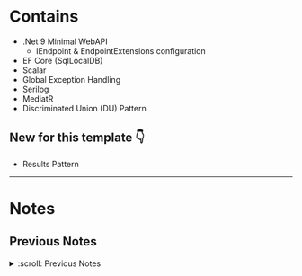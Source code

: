 # Contains
- .Net 9 Minimal WebAPI
    - IEndpoint & EndpointExtensions configuration
- EF Core (SqlLocalDB)
- Scalar
- Global Exception Handling
- Serilog
- MediatR 
- Discriminated Union (DU) Pattern
## New for this template :point_down:
- Results Pattern
---
# Notes
## Previous Notes
<details><Summary>:scroll: Previous Notes</Summary>  

## Discriminated Unions
  - Used here to clearly indicate return type from MediatR handlers.
```csharp
public abstract record CreateQuoteResult;
public sealed record CreateQuoteSuccess(int NewQuoteId) : CreateQuoteResult;
public sealed record CreateQuoteValidationFailure(string ErrorMessage) : CreateQuoteResult;

...
public async Task<CreateQuoteResult> Handle(CreateQuoteCommand request, CancellationToken cancellationToken)
{
     return new CreateQuoteValidationFailure("Author and Content are both required.");
     ...
     return new CreateQuoteSuccess(quote.Id);
}

return result switch
{
    CreateQuoteSuccess s => Results.CreatedAtRoute("GetQuoteById", new { id = s.NewQuoteId }),
    CreateQuoteValidationFailure f => Results.BadRequest(f.ErrorMessage),
    _ => Results.StatusCode(500)
};
```
Of course. This is a fantastic question because `sealed` is a simple keyword, but in this specific context, it is a critical part of a powerful and modern C# pattern.

### The Direct Meaning of `sealed`

In C#, the `sealed` modifier, when applied to a class or record, means one thing:

**"This type cannot be inherited from."**

It marks the type as the final, complete version in its inheritance chain. You are explicitly forbidding any other developer from creating a new class that derives from it.

For example, this would be illegal and cause a compiler error:

```csharp
// This will NOT compile because CreateQuoteSuccess is sealed
public record SpecialSuccess(int Id, string Message) : CreateQuoteSuccess(Id);
```

### The Pattern: Discriminated Unions

The use of `sealed` here is essential to implementing a design pattern called a **Discriminated Union** (also known as a sum type, tagged union, or a closed type hierarchy).

A Discriminated Union is a type that can hold a value from a **fixed, closed set** of other types.

Let's break down how your code creates this pattern:

1.  **The Abstract Base (`CreateQuoteResult`):**
    *   This is the "umbrella" or the "union" type. It defines the common concept: "a result from the create quote operation."
    *   It's `abstract`, which means you can never create an instance of it directly. It exists only to be inherited from.

2.  **The Sealed Implementations (`CreateQuoteSuccess`, `CreateQuoteValidationFailure`):**
    *   These are the distinct, possible, concrete outcomes. A `CreateQuoteResult` will always be *one of these specific types*.
    *   The `sealed` keyword is the key. By sealing these derived records, you are telling the compiler and other developers: "These are the **only** possible outcomes. This set is complete and cannot be extended."

This pattern guarantees that a variable of type `CreateQuoteResult` can *only* hold an instance of `CreateQuoteSuccess` or `CreateQuoteValidationFailure`. There are no other possibilities.

### Conceptual Diagram

Here is a diagram illustrating the concept. Think of the Discriminated Union as a container that can only hold one of its pre-defined shapes.

```mermaid
graph TD
    subgraph Discriminated_Union [A Closed Set of Possible Results]
        direction TB
        A[CreateQuoteResult - abstract base]
        B[CreateQuoteSuccess - sealed]
        C[CreateQuoteValidationFailure - sealed]
    end

    B --|is a|--> A
    C --|is a|--> A

    style A fill:#f9f,stroke:#333,stroke-width:2px,stroke-dasharray: 5 5
    style B fill:#ccffcc,stroke:#333,stroke-width:2px
    style C fill:#ffcccc,stroke:#333,stroke-width:2px

    B -.-> B_note["Cannot be inherited from"]
    C -.-> C_note["Cannot be inherited from"]

    style B_note fill:#fffbe6,stroke:#aaa,stroke-dasharray: 2 2
    style C_note fill:#fffbe6,stroke:#aaa,stroke-dasharray: 2 2

```

### Why This Pattern is a Best Practice

Using a Discriminated Union is vastly superior to older error-handling methods for several reasons:

1.  **Clarity and Honesty:** Your method signature `Task<CreateQuoteResult>` is extremely honest. It clearly states, "I will return a `CreateQuoteResult`, which you know can be either a success or a validation failure." It makes the possible outcomes explicit.

2.  **No More `null` Checks:** You don't return `null` to indicate failure. Returning `null` is ambiguous—was it a failure? Was the object not found? This pattern replaces `null` with a rich, descriptive failure object.

3.  **No Exceptions for Predictable Errors:** For predictable failures like user validation errors, throwing exceptions is considered an anti-pattern. Exceptions are for *exceptional*, unexpected events. This pattern handles validation as a normal, expected outcome of the operation, leading to cleaner and more performant code (no `try-catch` blocks for simple validation).

4.  **Enables Exhaustive `switch` Expressions:** This is the biggest benefit. Because the set of outcomes is *closed* and *known*, the compiler can help you write safer code. When you use a `switch` expression to handle the result, the compiler knows all possible types and can warn you if you forget to handle one.

    ```csharp
    // The compiler knows that 'result' can only be Success or ValidationFailure.
    // This makes your code more robust.
    return result switch
    {
        CreateQuoteSuccess s => Results.Ok(s),
        CreateQuoteValidationFailure f => Results.BadRequest(f.ErrorMessage),
        // If you were to add a third sealed result type and forget it here,
        // the compiler would warn you that your switch is not exhaustive!
    };
    ```

In summary, `sealed` is the linchpin that locks down your inheritance hierarchy, turning a simple set of classes into a powerful, type-safe, and highly expressive Discriminated Union pattern.


---
## MediatR Flow
- ex: Api.Features.Quotes.GetQuoteById.cs

1.  **Handler Collection (Correct!)**: At application startup, the dependency injection (DI) container scans your project's assemblies for any class that implements `IRequestHandler<TRequest, TResponse>`. It registers each of these handlers so that MediatR knows which class is responsible for handling which specific request type. In your case, it registers `GetQuoteById.Handler` as the designated handler for `GetQuoteById.Query`.

2.  **ISender (Correct!)**: Precisely. `ISender` is a lightweight interface provided by MediatR whose sole purpose is to "send" a request object into the MediatR pipeline. You request it from the DI container (in Minimal APIs, this happens automatically via parameter binding, which is what `[FromServices]` would do under the hood). When you call `sender.Send(new GetQuoteById.Query(id))`, MediatR looks at the type of the object you passed in (`GetQuoteById.Query`) and says, "Aha! I have `GetQuoteById.Handler` registered for this type." It then resolves an instance of that handler from the DI container and invokes its `Handle` method, passing along your query object.

### Summary of the Flow

1.  **Request Initiation**: A client sends a `GET` request to your API.
2.  **Routing**: ASP.NET Core's routing middleware matches the URL (`/mediatr/quotes/{id}`) and determines that the `GetQuoteByIdEndpoint` delegate should handle it.
3.  **Endpoint Execution**: The delegate is invoked. The framework provides the `ISender` service and the `id` from the URL.
4.  **Query Creation**: Inside your endpoint, you create an instance of the `GetQuoteById.Query` record, encapsulating the data needed for the operation.
5.  **Dispatch**: You call `sender.Send()` with the query object. This hands control over to MediatR.
6.  **Handler Resolution**: MediatR asks the Dependency Injection container for the handler registered for `GetQuoteById.Query`. The DI container creates an instance of `GetQuoteById.Handler`, injecting its required dependency (`AppDbContext`).
7.  **Business Logic**: MediatR invokes the `Handle` method on the handler instance. The handler executes the core logic: it uses the `AppDbContext` to query the database for the quote.
8.  **Data Retrieval**: The handler awaits the database call.
9.  **Response Mapping**:
    *   If a quote is found, the handler maps the database entity to the `GetQuoteById.Response` record and returns it.
    *   If not found, it returns `null`.
10. **Return to Sender**: The response (`Response` object or `null`) travels back up the call stack from the handler to MediatR, and finally `sender.Send()` returns that result to your endpoint delegate.
11. **HTTP Result**: The endpoint delegate checks the returned value and uses ASP.NET Core's `Results` helpers to create the appropriate HTTP response (`200 OK` with the data or a `404 Not Found`).

### Diagrams of the flow  
  
#### High Level
```mermaid
sequenceDiagram
    participant Client
    participant API_Endpoint as "API Endpoint"
    participant Logic_Layer as "Logic Layer (MediatR + Handler)"
    participant Database

    Client->>+API_Endpoint: GET /mediatr/quotes/{id}
    API_Endpoint->>+Logic_Layer: Execute GetQuoteById Query
    Logic_Layer->>+Database: Retrieve quote
    Database-->>-Logic_Layer: Return quote data
    Logic_Layer-->>-API_Endpoint: Return processed data
    API_Endpoint-->>-Client: Send HTTP Response (200 or 404)
```
  
#### Detailed Flow  
```mermaid
sequenceDiagram
    participant Client
    participant ASP_NET as "ASP.NET Core"
    participant Endpoint as "GetQuoteByIdEndpoint"
    participant MediatR as "MediatR (ISender)"
    participant DI as "DI Container"
    participant Handler as "GetQuoteById.Handler"
    participant DbContext as "AppDbContext"
    participant Database

    Client->>+ASP_NET: GET /mediatr/quotes/123
    ASP_NET->>+Endpoint: Route matched. Invoke delegate
    Endpoint->>Endpoint: Create new Query(id: 123)
    Endpoint->>+MediatR: await sender.Send(query)
    
    MediatR->>+DI: Get handler for "GetQuoteById.Query"
    DI-->>-MediatR: Return new instance of "Handler"
    
    MediatR->>+Handler: await Handle(query, cancellationToken)
    
    Note over Handler, DbContext: Handler calls the database via DbContext
    Handler->>+DbContext: await context.Quotes.FindAsync(123)
    DbContext->>+Database: SELECT * FROM "Quotes" WHERE "Id" = 123
    Database-->>-DbContext: Return raw quote data (or null)
    DbContext-->>-Handler: Return Quote entity (or null)
    
    alt Quote was Found
        Handler->>Handler: Map entity to new Response object
    else Quote was Null
        Handler->>Handler: Result is null
    end

    Handler-->>-MediatR: return Response or null
    MediatR-->>-Endpoint: response = (Response object or null)
    
    alt response is not null
        Endpoint->>ASP_NET: return Results.Ok(response)
    else response is null
        Endpoint->>ASP_NET: return Results.NotFound()
    end
    
    ASP_NET->>-Client: HTTP 200 OK or 404 Not Found
```
---
# VSA Implementations: Nested Static vs. Separate Classes/Files
Of course. This is an excellent comparison to make, as it highlights a fundamental choice in code organization when using the "feature slice" architecture.

At a glance, the two implementations are **functionally identical**. They will compile to the same underlying logic and behave exactly the same at runtime. The difference between them is purely a matter of **code organization and developer ergonomics**.

Let's break them down.

---

### Implementation #1: The Nested Static Class Approach

```csharp
public static class CreateQuote
{
    // All related classes are nested inside
    public sealed record CreateQuoteCommand(...) : IRequest<HandlerResult>;
    public abstract record HandlerResult;
    public sealed record HappyResult(...) : HandlerResult;
    public sealed record FailResult(...) : HandlerResult;

    public sealed class CreateQuoteHandler(...) : IRequestHandler<...>
    {
        // ...
    }

    public sealed class CreateQuoteEndpoint : IEndpoint
    {
        // ...
    }
}
```

This pattern uses a `static` class as a "namespace" or a grouping mechanism for all the code related to a single feature.

#### Pros:

*   **High Cohesion and Discoverability:** This is the biggest advantage. Everything related to the `CreateQuote` feature is in **one file**. When you need to work on this feature, you open `CreateQuote.cs` and see the command, the possible results, the handler logic, and the API endpoint definition all at once. There is no need to navigate between multiple files.
*   **Encapsulation:** The `CreateQuote` static class acts as a boundary. It prevents the `HappyResult` or `FailResult` of this feature from being accidentally used by another feature. You would have to be explicit (`var result = new CreateQuote.HappyResult(...)`) which makes the code's intent clearer.
*   **Reduced Friction:** To add a new feature, you can simply copy the file, rename the parent static class (e.g., to `DeleteQuote`), and modify the internals. This is a very fast development workflow.
*   **Clean Global Namespace:** It avoids polluting the global namespace with many similarly named classes like `CreateQuoteCommand`, `UpdateQuoteCommand`, `DeleteQuoteCommand`, etc.

#### Cons:

*   **Potential for Large Files:** For a very complex feature with multiple commands, queries, and extensive logic, this single file could become long and potentially difficult to navigate.
*   **Slight Unfamiliarity:** For developers coming from a traditional MVC background or other language ecosystems, the idea of nesting multiple public types in a single file might seem unusual at first.

---

### Implementation #2: The Separate Top-Level Classes Approach

```csharp
// Each class is its own top-level type, likely in its own file
// within a "Features/Quotes" folder.
public sealed record CreateQuoteCommand(...) : IRequest<HandlerResult>;
public abstract record HandlerResult;
public sealed record HappyResult(...) : HandlerResult;
public sealed record FailResult(...) : HandlerResult;
public sealed class CreateQuoteHandler(...) : IRequestHandler<...> { }
public sealed class CreateQuoteEndpoint : IEndpoint { }
```

This pattern adheres to the more traditional C# convention of "one public type per file," where the folder structure provides the organization.

#### Pros:

*   **Adherence to Convention:** This strictly follows the common "one class per file" principle, which can be enforced by team standards or linters.
*   **Clear Test Separation:** It can feel slightly more straightforward to write unit tests when each class is in its own file. You create a test file like `CreateQuoteHandlerTests.cs` that targets only the `CreateQuoteHandler.cs` file.
*   **Scalability for Complexity:** If a feature becomes extremely large, having its components broken out into separate files can make the solution explorer easier to manage than one very large file.
*   **Familiarity:** This structure is immediately recognizable to almost any C# developer, regardless of their architectural background.

#### Cons:

*   **Lower Cohesion (File System Level):** To understand the entire feature, you must open and navigate between multiple files (`CreateQuoteCommand.cs`, `CreateQuoteHandler.cs`, `CreateQuoteEndpoint.cs`, etc.). This can slow down development and cognitive understanding.
*   **Increased File Count:** This approach leads to a proliferation of files. A project with 50 features could easily have over 200 files just for the feature logic, which can make the solution explorer feel cluttered.

---

### Side-by-Side Comparison

| Aspect | Implementation #1 (Nested Static) | Implementation #2 (Separate Classes) |
| :--- | :--- | :--- |
| **Cohesion** | **Very High.** All related code lives in one file. | **Lower.** Code is spread across multiple files within a folder. |
| **File Organization** | One file per feature. | One file per class; multiple files per feature. |
| **Discoverability** | **Excellent.** Open one file to see everything. | **Good.** Navigate a folder to see all parts. |
| **Encapsulation** | **Strong.** The static class acts as a namespace. | **Standard.** The folder acts as a namespace. |
| **Testability** | Good. | Excellent and very traditional. |
| **Scalability** | Best for small-to-medium features. | Scales well for very large and complex features. |
| **Developer Friction**| **Low.** Easy to add new features by copying a file. | **Slightly Higher.** Requires creating multiple files for a new feature. |

### Conclusion: Which is Better?

There is no single "correct" answer, as it's a strategic choice based on team preference and project style. However, in the context of modern .NET and CQRS architectures:

**Implementation #1 (Nested Static Class) is often preferred** and is gaining significant popularity. It optimizes for the most common development task: working on a single, vertical slice of functionality. The high cohesion and low friction it provides are powerful benefits for developer productivity.

**Implementation #2 (Separate Classes) is a perfectly valid and robust alternative.** It is a safer, more traditional choice if your team has a very strong preference for the "one class per file" rule or if you regularly build extremely complex features where a single file would become unwieldy.

Ultimately, both approaches achieve the same excellent architectural outcome. The choice is about how you want to organize your code on disk to best suit your team's workflow.  

</details>
